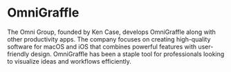 # OmniGraffle
The Omni Group, founded by Ken Case, develops OmniGraffle along with other productivity apps. The company focuses on creating high-quality software for macOS and iOS that combines powerful features with user-friendly design. OmniGraffle has been a staple tool for professionals looking to visualize ideas and workflows efficiently.
